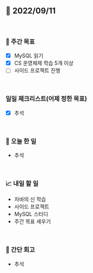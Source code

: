 ## 📅 2022/09/11

<br/>

### 🏹 주간 목표

- [x] MySQL 읽기
- [x] CS 운영체제 학습 5개 이상
- [ ] 사이드 프로젝트 진행

<br/>

### 일일 체크리스트(어제 정한 목표)

- [x] 추석

<br/>

### 💯 오늘 한 일

- 추석

<br/>

### 📈 내일 할 일

- 자바의 신 학습
- 사이드 프로젝트
- MySQL 스터디
- 주간 목표 세우기

<br/>

### 🧐 간단 회고

- 추석
